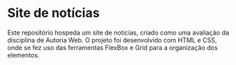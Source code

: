 # Site de notícias
Este repositório hospeda um site de notícias, criado como uma avaliação da disciplina de Autoria Web. O projeto foi desenvolvido com HTML e CSS, onde se fez uso das ferramentas FlexBox e Grid para a organização dos elementos.
